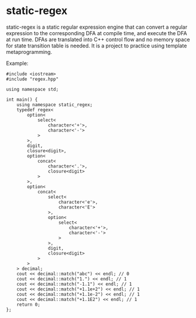 # static-regex
static-regex is a static regular expression engine that can convert a regular expression to the corresponding DFA at compile time, and execute the DFA at run time. DFAs are translated into C++ control flow and no memory space for state transition table is needed. It is a project to practice using template metaprogramming.

Example:

    #include <iostream>
    #include "regex.hpp"
    
    using namespace std;
    
    int main() {
        using namespace static_regex;
        typedef regex<
            option<
                select<
                    character<'+'>,
                    character<'-'>
                >
            >,
            digit,
            closure<digit>,
            option<
                concat<
                    character<'.'>,
                    closure<digit>
                >
            >,
            option<
                concat<
                    select<
                        character<'e'>,
                        character<'E'>
                    >,
                    option<
                        select<
                            character<'+'>,
                            character<'-'>
                        >
                    >,
                    digit,
                    closure<digit>
                >
            >
        > decimal;
        cout << decimal::match("abc") << endl; // 0
        cout << decimal::match("1.") << endl; // 1
        cout << decimal::match("-1.1") << endl; // 1
        cout << decimal::match("+1.1e+2") << endl; // 1
        cout << decimal::match("+1.1e-2") << endl; // 1
        cout << decimal::match("+1.1E2") << endl; // 1
        return 0;
    };  
